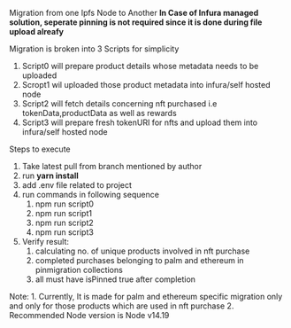 Migration from one Ipfs Node to Another
**In Case of Infura managed solution, seperate pinning is not required since it is done during file upload alreafy**

Migration is broken into 3 Scripts for simplicity
1. Script0 will prepare product details whose metadata needs to be uploaded
2. Scropt1 wil uploaded those product metadata into infura/self hosted node
3. Script2 will fetch details concerning nft purchased i.e tokenData,productData as well as rewards
4. Script3 will prepare fresh tokenURI for nfts and upload them into infura/self hosted node


Steps to execute
1. Take latest pull from branch mentioned by author
2. run **yarn install**
3. add .env file related to project
4. run commands in following sequence 
   1. npm run script0
   2. npm run script1
   3. npm run script2
   4. npm run script3
5. Verify result: 
   1. calculating no. of unique products involved in nft purchase
   2. completed purchases belonging to palm and ethereum in pinmigration collections
   3. all must have isPinned true after completion

Note: 
    1. Currently, It is made for palm and ethereum specific migration only and only for those products which are used in nft purchase
    2. Recommended Node version is Node v14.19
